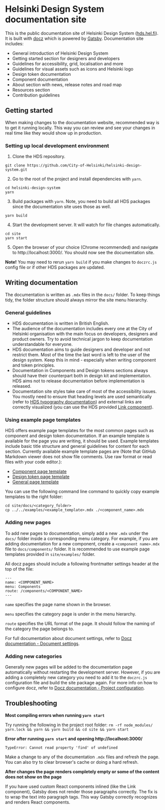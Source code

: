 # Helsinki Design System documentation site

This is the public documentation site of Helsinki Design System ([hds.hel.fi](https://hds.hel.fi/)). It is built with [docz](https://www.docz.site/) which is powered by [Gatsby](https://www.gatsbyjs.com/). Documentation site includes:

- General introduction of Helsinki Design System
- Getting started section for designers and developers
- Guidelines for accessibility, grid, localisation and more
- Guidelines for visual assets such as icons and Helsinki logo
- Design token documentation
- Component documentation
- About section with news, release notes and road map
- Resources section
- Contribution guidelines

## Getting started

When making changes to the documentation website, recommended way is to get it running locally. This way you can review and see your changes in real time like they would show up in production. 

### Setting up local development environment

1. Clone the HDS repository.
```
git clone https://github.com/City-of-Helsinki/helsinki-design-system.git
```

2. Go to the root of the project and install dependencies with `yarn`.
```
cd helsinki-design-system
yarn
```

3. Build packages with `yarn`. Note, you need to build all HDS packages since the documentation site uses those as well.
```
yarn build
```

4. Start the development server. It will watch for file changes automatically.
```
cd site
yarn start
```

5. Open the browser of your choice (Chrome recommended) and navigate to http://localhost:3000/. You should now see the documentation site.

**Note!** You may need to rerun `yarn build` if you make changes to `doczrc.js` config file or if other HDS packages are updated.

## Writing documentation

The documentation is written as `.mdx` files in the `docs/` folder. To keep things tidy, the folder structure should always mirror the site menu hierarchy.

### General guidelines
- HDS documentation is written in British English.
- The audience of the documentation includes every one at the City of Helsinki organisation with the main focus on developers, designers and product owners. Try to avoid technical jargon to keep documentation understandable for everyone.
- HDS documentation aims to guide designers and developer and not restrict them. Most of the time the last word is left to the user of the design system. Keep this in mind - especially when writing component and token principles.
- Documentation in Components and Design tokens sections always should have their counterpart both in design kit and implementation. HDS aims not to release documentation before implementation is released.
- Documentation site styles take care of most of the accessibility issues. You mostly need to ensure that heading levels are used semantically (refer to [HDS typography documentation](https://hds.hel.fi/design-tokens/typography)) and external links are correctly visualized (you can use the HDS provided [Link component](src/components/Link.js)).

### Using example page templates

HDS offers example page templates for the most common pages such as component and design token documentation. If an example template is available for the page you are writing, it should be used. Example templates include basic title structure and general guidelines for content for each section. Currently available example template pages are (Note that GitHub Markdown viewer does not show file comments. Use raw format or read files with your code editor.):
- [Component page template](examples/component.mdx)
- [Design token page template](examples/design_token.mdx)
- [General page template](examples/page.mdx)

You can use the following command line command to quickly copy example templates to the right folder:
```
cd site/docs/<category_folder>
cp ../../examples/<example_template>.mdx ./<component_name>.mdx
```

### Adding new pages

To add new pages to documentation, simply add a new `.mdx` under the `docs/` folder inside a corresponding menu category. For example, if you are adding documentation for a new component, create a `<component name>.mdx` file to `docs/components/` folder. It is recommended to use example page templates provided in `site/examples/` folder.

All docz pages should include a following frontmatter settings header at the top of the file:
```
---
name: <COMPONENT_NAME>
menu: Components
route: /components/<COMPONENT_NAME>
---
```
`name` specifies the page name shown in the browser. 

`menu` specifies the category page is under in the menu hierarchy. 

`route` specifies the URL format of the page. It should follow the naming of the category the page belongs to.

For full documentation about document settings, refer to [Docz documentation - Document settings](https://www.docz.site/docs/document-settings).

### Adding new categories

Generally new pages will be added to the documentation page automatically without restarting the development server. However, if you are adding a completely new category you need to add it to the `doczrc.js` configuration file and build the site package again. For more info on how to configure docz, refer to [Docz documentation - Project configuration](https://www.docz.site/docs/project-configuration).

## Troubleshooting

**Most compiling errors when running `yarn start`**
  
Try running the following in the project root folder:
`rm -rf node_modules/ yarn.lock && yarn && yarn build && cd site && yarn start`

**Error after running `yarn start` and opening http://localhost:3000/**
```
TypeError: Cannot read property 'find' of undefined
```

Make a change to any of the documentation `.mdx` files and refresh the page. You can also try to clear browser's cache or doing a hard refresh.

**After changes the page renders completely empty or some of the content does not show on the page**

If you have used custom React components inlined (like the Link component), Gatsby does not render those paragraphs correctly. The fix is to wrap the text into paragraph tags. This way Gatsby correctly recognizes and renders React components.
